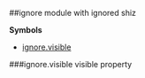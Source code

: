 <a name="module_ignore"></a>
##ignore
module with ignored shiz

**Symbols**

* [ignore.visible](#module_ignore.visible)

<a name="module_ignore.visible"></a>
###ignore.visible
visible property

